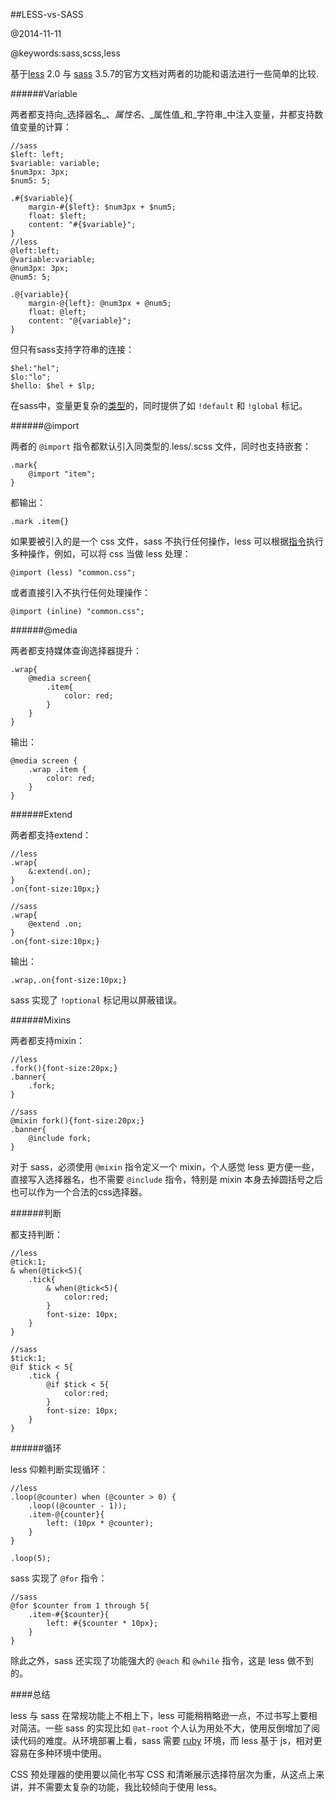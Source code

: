 ##LESS-vs-SASS

@2014-11-11

@keywords:sass,scss,less


基于[less](http://lesscss.org/) 2.0 与 [sass](http://sass-lang.com/) 3.5.7的官方文档对两者的功能和语法进行一些简单的比较.

######Variable

两者都支持向_选择器名_、_属性名_、_属性值_和_字符串_中注入变量，并都支持数值变量的计算：

    
    //sass
    $left: left;
    $variable: variable;
    $num3px: 3px;
    $num5: 5;
    
    .#{$variable}{
        margin-#{$left}: $num3px + $num5;
        float: $left;
        content: "#{$variable}";
    }
    //less
    @left:left;
    @variable:variable;
    @num3px: 3px;
    @num5: 5;
    
    .@{variable}{
        margin-@{left}: @num3px + @num5;
        float: @left;
        content: "@{variable}";
    }

但只有sass支持字符串的连接：

    
    $hel:"hel";
    $lo:"lo";
    $hello: $hel + $lp;

在sass中，变量更复杂的[类型](http://sass-lang.com/documentation/file.SASS_REFERENCE.html#data_types)的，同时提供了如 `!default` 和 `!global` 标记。

######@import

两者的 `@import` 指令都默认引入同类型的.less/.scss 文件，同时也支持嵌套：

    .mark{
        @import "item";
    }

都输出：

    
    .mark .item{}

如果要被引入的是一个 css 文件，sass 不执行任何操作，less 可以根据[指令](http://lesscss.org/features/#import-directives-feature-file-extensions)执行多种操作，例如，可以将 css 当做 less 处理：

    
    @import (less) "common.css";

或者直接引入不执行任何处理操作：

    
    @import (inline) "common.css";

######@media

两者都支持媒体查询选择器提升：

    
    .wrap{
        @media screen{
            .item{
                color: red;
            }
        }
    }

输出：

    
    @media screen {
        .wrap .item {
            color: red;
        }
    }

######Extend

两者都支持extend：

    
    //less
    .wrap{
        &:extend(.on);
    }
    .on{font-size:10px;}
    
    //sass
    .wrap{
        @extend .on;
    }
    .on{font-size:10px;}

输出：

    
    .wrap,.on{font-size:10px;}


sass 实现了 `!optional` 标记用以屏蔽错误。

######Mixins

两者都支持mixin：

    
    //less
    .fork(){font-size:20px;}
    .banner{
        .fork;
    }
    
    //sass
    @mixin fork(){font-size:20px;}
    .banner{
        @include fork;
    }

对于 sass，必须使用 `@mixin` 指令定义一个 mixin，个人感觉 less 更方便一些，直接写入选择器名，也不需要 `@include` 指令，特别是 mixin 本身去掉圆括号之后也可以作为一个合法的css选择器。


######判断

都支持判断：

    
    //less
    @tick:1;
    & when(@tick<5){
        .tick{
            & when(@tick<5){
                color:red;
            }
            font-size: 10px;
        }
    }
    
    //sass
    $tick:1;
    @if $tick < 5{
        .tick {
            @if $tick < 5{
                color:red;
            }
            font-size: 10px;
        }
    }

######循环

less 仰赖判断实现循环：

    //less
    .loop(@counter) when (@counter > 0) {
        .loop((@counter - 1));
        .item-@{counter}{
            left: (10px * @counter);
        }
    }
    
    .loop(5);

sass 实现了 `@for` 指令：

    
    //sass
    @for $counter from 1 through 5{
        .item-#{$counter}{
            left: #{$counter * 10px};
        }
    }

除此之外，sass 还实现了功能强大的 `@each` 和 `@while` 指令，这是 less 做不到的。

####总结

less 与 sass 在常规功能上不相上下，less 可能稍稍略逊一点，不过书写上要相对简洁。一些 sass 的实现比如 `@at-root` 个人认为用处不大，使用反倒增加了阅读代码的难度。从环境部署上看，sass 需要 [ruby](https://www.ruby-lang.org/zh_cn/) 环境，而 less 基于 js，相对更容易在多种环境中使用。

CSS 预处理器的使用要以简化书写 CSS 和清晰展示选择符层次为重，从这点上来讲，并不需要太复杂的功能，我比较倾向于使用 less。
